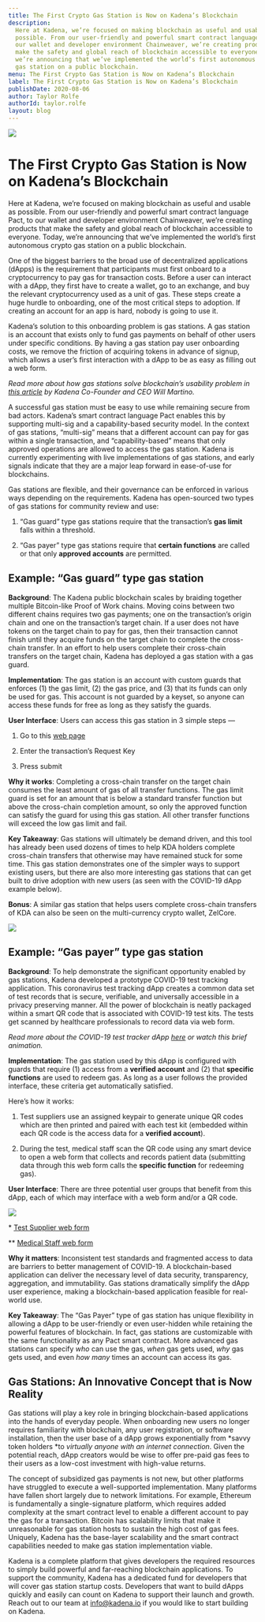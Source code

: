 ```yaml
---
title: The First Crypto Gas Station is Now on Kadena’s Blockchain
description:
  Here at Kadena, we’re focused on making blockchain as useful and usable as
  possible. From our user-friendly and powerful smart contract language Pact, to
  our wallet and developer environment Chainweaver, we’re creating products that
  make the safety and global reach of blockchain accessible to everyone. Today,
  we’re announcing that we’ve implemented the world’s first autonomous crypto
  gas station on a public blockchain.
menu: The First Crypto Gas Station is Now on Kadena’s Blockchain
label: The First Crypto Gas Station is Now on Kadena’s Blockchain
publishDate: 2020-08-06
author: Taylor Rolfe
authorId: taylor.rolfe
layout: blog
---
```


![](/assets/blog/2020/1_yl4w71ccQB02X08t389QDg.webp)

# The First Crypto Gas Station is Now on Kadena’s Blockchain

Here at Kadena, we’re focused on making blockchain as useful and usable as
possible. From our user-friendly and powerful smart contract language Pact, to
our wallet and developer environment Chainweaver, we’re creating products that
make the safety and global reach of blockchain accessible to everyone. Today,
we’re announcing that we’ve implemented the world’s first autonomous crypto gas
station on a public blockchain.

One of the biggest barriers to the broad use of decentralized applications
(dApps) is the requirement that participants must first onboard to a
cryptocurrency to pay gas for transaction costs. Before a user can interact with
a dApp, they first have to create a wallet, go to an exchange, and buy the
relevant cryptocurrency used as a unit of gas. These steps create a huge hurdle
to onboarding, one of the most critical steps to adoption. If creating an
account for an app is hard, nobody is going to use it.

Kadena’s solution to this onboarding problem is gas stations. A gas station is
an account that exists only to fund gas payments on behalf of other users under
specific conditions. By having a gas station pay user onboarding costs, we
remove the friction of acquiring tokens in advance of signup, which allows a
user’s first interaction with a dApp to be as easy as filling out a web form.

_Read more about how gas stations solve blockchain’s usability problem in
[this article](https://medium.com/kadena-io/users-shouldnt-pay-for-gas-4df989ec8236)
by Kadena Co-Founder and CEO Will Martino._

A successful gas station must be easy to use while remaining secure from bad
actors. Kadena’s smart contract language Pact enables this by supporting
multi-sig and a capability-based security model. In the context of gas stations,
“multi-sig” means that a different account can pay for gas within a single
transaction, and “capability-based” means that only approved operations are
allowed to access the gas station. Kadena is currently experimenting with live
implementations of gas stations, and early signals indicate that they are a
major leap forward in ease-of-use for blockchains.

Gas stations are flexible, and their governance can be enforced in various ways
depending on the requirements. Kadena has open-sourced two types of gas stations
for community review and use:

1.  “Gas guard” type gas stations require that the transaction’s **gas limit**
    falls within a threshold.

2.  “Gas payer” type gas stations require that **certain functions** are called
    or that only **approved accounts** are permitted.

## Example: “Gas guard” type gas station

**Background**: The Kadena public blockchain scales by braiding together
multiple Bitcoin-like Proof of Work chains. Moving coins between two different
chains requires two gas payments; one on the transaction’s origin chain and one
on the transaction’s target chain. If a user does not have tokens on the target
chain to pay for gas, then their transaction cannot finish until they acquire
funds on the target chain to complete the cross-chain transfer. In an effort to
help users complete their cross-chain transfers on the target chain, Kadena has
deployed a gas station with a gas guard.

**Implementation**: The gas station is an account with custom guards that
enforces (1) the gas limit, (2) the gas price, and (3) that its funds can only
be used for gas. This account is not guarded by a keyset, so anyone can access
these funds for free as long as they satisfy the guards.

**User Interface**: Users can access this gas station in 3 simple steps —

1.  Go to this
    [web page](https://kadena-community.github.io/kadena-transfer-js/xchain.html)

2.  Enter the transaction’s Request Key

3.  Press submit

**Why it works**: Completing a cross-chain transfer on the target chain consumes
the least amount of gas of all transfer functions. The gas limit guard is set
for an amount that is below a standard transfer function but above the
cross-chain completion amount, so only the approved function can satisfy the
guard for using this gas station. All other transfer functions will exceed the
low gas limit and fail.

**Key Takeaway**: Gas stations will ultimately be demand driven, and this tool
has already been used dozens of times to help KDA holders complete cross-chain
transfers that otherwise may have remained stuck for some time. This gas station
demonstrates one of the simpler ways to support existing users, but there are
also more interesting gas stations that can get built to drive adoption with new
users (as seen with the COVID-19 dApp example below).

**Bonus**: A similar gas station that helps users complete cross-chain transfers
of KDA can also be seen on the multi-currency crypto wallet, ZelCore.

![](/assets/blog/2020/1_NfLprkEnhzsul2fPmC_SjA.webp)

## Example: “Gas payer” type gas station

**Background**: To help demonstrate the significant opportunity enabled by gas
stations, Kadena developed a prototype COVID-19 test tracking application. This
coronavirus test tracking dApp creates a common data set of test records that is
secure, verifiable, and universally accessible in a privacy preserving manner.
All the power of blockchain is neatly packaged within a smart QR code that is
associated with COVID-19 test kits. The tests get scanned by healthcare
professionals to record data via web form.

_Read more about the COVID-19 test tracker dApp
[here](https://github.com/kadena-io/covid19-platform) or watch this brief
animation._

[](https://www.youtube.com/watch?v=y7R6RbSptE0)

**Implementation**: The gas station used by this dApp is configured with guards
that require (1) access from a **verified account** and (2) that **specific
functions** are used to redeem gas. As long as a user follows the provided
interface, these criteria get automatically satisfied.

Here’s how it works:

1.  Test suppliers use an assigned keypair to generate unique QR codes which are
    then printed and paired with each test kit (embedded within each QR code is
    the access data for a **verified account**).

2.  During the test, medical staff scan the QR code using any smart device to
    open a web form that collects and records patient data (submitting data
    through this web form calls the **specific function** for redeeming gas).

**User Interface**: There are three potential user groups that benefit from this
dApp, each of which may interface with a web form and/or a QR code.

![](/assets/blog/2020/1_OQo0NHsWnN7VHBlslwthNA.webp)

\* [Test Supplier web form](https://covid19-dashboard.chainweb.com/)

\*\* [Medical Staff web form](https://covid19-test.chainweb.com/)

**Why it matters**: Inconsistent test standards and fragmented access to data
are barriers to better management of COVID-19. A blockchain-based application
can deliver the necessary level of data security, transparency, aggregation, and
immutability. Gas stations dramatically simplify the dApp user experience,
making a blockchain-based application feasible for real-world use.

**Key Takeaway**: The “Gas Payer” type of gas station has unique flexibility in
allowing a dApp to be user-friendly or even user-hidden while retaining the
powerful features of blockchain. In fact, gas stations are customizable with the
same functionality as any Pact smart contract. More advanced gas stations can
specify _who_ can use the gas, _when_ gas gets used, _why_ gas gets used, and
even _how many_ times an account can access its gas.

## Gas Stations: An Innovative Concept that is Now Reality

Gas stations will play a key role in bringing blockchain-based applications into
the hands of everyday people. When onboarding new users no longer requires
familiarity with blockchain, any user registration, or software installation,
then the user base of a dApp grows exponentially from *savvy token holders *to
_virtually anyone with an internet connection_. Given the potential reach, dApp
creators would be wise to offer pre-paid gas fees to their users as a low-cost
investment with high-value returns.

The concept of subsidized gas payments is not new, but other platforms have
struggled to execute a well-supported implementation. Many platforms have fallen
short largely due to network limitations. For example, Ethereum is fundamentally
a single-signature platform, which requires added complexity at the smart
contract level to enable a different account to pay the gas for a transaction.
Bitcoin has scalability limits that make it unreasonable for gas station hosts
to sustain the high cost of gas fees. Uniquely, Kadena has the base-layer
scalability and the smart contract capabilities needed to make gas station
implementation viable.

Kadena is a complete platform that gives developers the required resources to
simply build powerful and far-reaching blockchain applications. To support the
community, Kadena has a dedicated fund for developers that will cover gas
station startup costs. Developers that want to build dApps quickly and easily
can count on Kadena to support their launch and growth. Reach out to our team at
[info@kadena.io](mailto:info@kadena.io) if you would like to start building on
Kadena.
